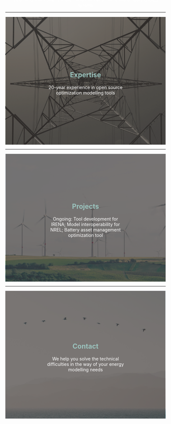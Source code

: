 ```yaml
---
layout: default
title: " "
header_type: hero
header_img: /assets/img/banner.png
---
```


<div style="text-align: center; margin-top: -300px;">
  <img src="/assets/img/logo.svg" alt="NODAL Logo" style="max-width: 300px; margin-bottom: 20px;">
  <p style="color: white">Modelling solutions, research and innovation for a sustainable energy system</p>
</div>

---

<div style="position: relative; text-align: center;">
  <a href="/expertise/">
    <img src="/assets/img/background_expertize.png" alt="Expertise" style="width: 100%; max-height: 400px; object-fit: cover; display: block;">
    <div style="position: absolute; top: 50%; left: 50%; transform: translate(-50%, -50%); color: white;">
      <h2 style="color: #9bc4beff;">Expertise</h2>
      <p>20-year experience in open source optimization modelling tools</p>
    </div>
  </a>
</div>

---

<div style="position: relative; text-align: center;">
  <a href="/projects/">
    <img src="/assets/img/background_projects.png" alt="Projects" style="width: 100%; max-height: 400px; object-fit: cover; display: block;">
    <div style="position: absolute; top: 50%; left: 50%; transform: translate(-50%, -50%); color: white;">
      <h2 style="color: #9bc4beff;">Projects</h2>
      <p>Ongoing: Tool development for IRENA; Model interoperability for NREL; Battery asset management optimization tool</p>
    </div>
  </a>
</div>

---

<div style="position: relative; text-align: center;">
  <a href="/contact/">
    <img src="/assets/img/background_contact.png" alt="Contact" style="width: 100%; max-height: 400px; object-fit: cover; display: block;">
    <div style="position: absolute; top: 50%; left: 50%; transform: translate(-50%, -50%); color: white;">
      <h2 style="color: #9bc4beff;">Contact</h2>
      <p>We help you solve the technical difficulties in the way of your energy modelling needs</p>
    </div>
  </a>
</div>
